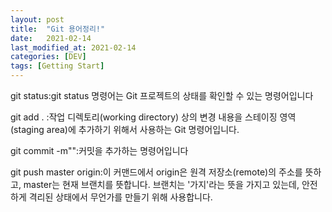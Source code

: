 ```yaml
---
layout: post
title:  "Git 용어정리!"
date:   2021-02-14
last_modified_at: 2021-02-14
categories: [DEV]
tags: [Getting Start]
---
```

git status:git status 명령어는 Git 프로젝트의 상태를 확인할 수 있는 명령어입니다

git add . :작업 디렉토리(working directory) 상의 변경 내용을 스테이징 영역(staging area)에 추가하기 위해서 사용하는 Git 명령어입니다.

git commit -m"":커밋을 추가하는 명령어입니다

git push master origin:이 커맨드에서 origin은 원격 저장소(remote)의 주소를 뜻하고, master는 현재 브랜치를 뜻합니다.
브랜치는 '가지'라는 뜻을 가지고 있는데, 안전하게 격리된 상태에서 무언가를 만들기 위해 사용합니다.